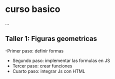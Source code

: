 # curso basico 


...

## Taller 1: Figuras geometricas

-Primer paso: definir formas
- Segundo paso: implementar las formulas en JS
- Tercer paso: crear funciones
- Cuarto paso: integrar Js con HTML